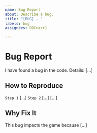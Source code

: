 ```yaml
---
name: Bug Report
about: Describe a bug.
title: "[BUG] — "
labels: bug
assignees: DDCcarr1

---
```


# Bug Report
I have found a bug in the code. Details: […]

## How to Reproduce
`Step 1` […]
`Step 2` […]
[…]

## Why Fix It
This bug impacts the game because […]

